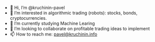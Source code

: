 - 👋 Hi, I’m @kruchinin-pavel
- 👀 I’m interested in algorithmic trading (robots): stocks, bonds, cryptocurrencies.
- 🌱 I’m currently studying Machine Learing
- 💞️ I’m looking to collaborate on profitable trading ideas to implement
- 📫 How to reach me: pavel@kruchinin.info

<!---
kruchinin-pavel/kruchinin-pavel is a ✨ special ✨ repository because its `README.md` (this file) appears on your GitHub profile.
You can click the Preview link to take a look at your changes.
--->
